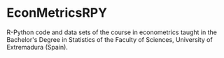 # EconMetricsRPY
R-Python code and data sets of the course in econometrics taught in the Bachelor's Degree in Statistics of the Faculty of Sciences, University of Extremadura (Spain).
